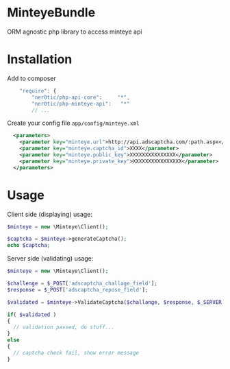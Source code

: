 MinteyeBundle
=============

ORM agnostic php library to access minteye api

Installation
=============
Add to composer
```js
    "require": {
        "ner0tic/php-api-core":     "*",
        "ner0tic/php-minteye-api":   "*"
        // ...
```
Create your config file `app/config/minteye.xml`
```xml
  <parameters>
    <parameter key="minteye.url">http://api.adscaptcha.com/:path.aspx</parameter>
    <parameter key="minteye.captcha_id">XXXX</parameter>
    <parameter key="minteye.public_key">XXXXXXXXXXXXXXX</parameter>
    <parameter key="minteye.private_key">XXXXXXXXXXXXXXXX</parameter>
  </parameters>
```

Usage
=============

Client side (displaying) usage:
```php
$minteye = new \Minteye\Client();

$captcha = $minteye->generateCaptcha();
echo $captcha;
```

Server side (validating) usage:
```php
$minteye = new \Minteye\Client();

$challenge = $_POST['adscaptcha_challage_field'];
$response = $_POST['adscaptcha_repose_field'];

$validated = $minteye->ValidateCaptcha($challange, $response, $_SERVER['REMOTE_ADDR'];

if( $validated )
{
  // validation passed, do stuff...
}
else
{
  // captcha check fail, show error message
}
```
